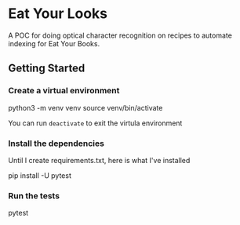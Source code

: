 # Eat Your Looks
A POC for doing optical character recognition on recipes to automate indexing for Eat Your Books.

## Getting Started
### Create a virtual environment
python3 -m venv venv
source venv/bin/activate

You can run `deactivate` to exit the virtula environment

### Install the dependencies
Until I create requirements.txt, here is what I've installed

pip install -U pytest

### Run the tests
pytest
